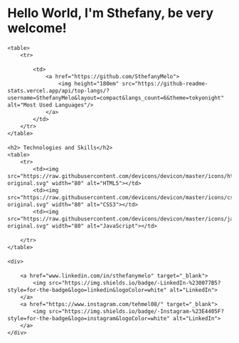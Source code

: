 <!DOCTYPE html>
<html lang="en">
<head>
    <meta charset="UTF-8">
    <meta name="viewport" content="width=device-width, initial-scale=1.0">
    <title>Portfolio Sthefany</title>
</head>
<body>
    <h1>Hello World, I'm Sthefany, be very welcome! </h1>

    <table>
        <tr>

            <td>
                <a href="https://github.com/SthefanyMelo">
                    <img height="180em" src="https://github-readme-stats.vercel.app/api/top-langs/?username=SthefanyMelo&layout=compact&langs_count=6&theme=tokyonight" alt="Most Used Languages"/>
                </a>
            </td>
        </tr>
    </table>

    <h2> Technologies and Skills</h2>
    <table>
        <tr>
            <td><img src="https://raw.githubusercontent.com/devicons/devicon/master/icons/html5/html5-original.svg" width="80" alt="HTML5"></td>
            <td><img src="https://raw.githubusercontent.com/devicons/devicon/master/icons/css3/css3-original.svg" width="80" alt="CSS3"></td>
            <td><img src="https://raw.githubusercontent.com/devicons/devicon/master/icons/javascript/javascript-original.svg" width="80" alt="JavaScript"></td>
            
        </tr>
    </table>

    <div>
       
        <a href="www.linkedin.com/in/sthefanymelo" target="_blank">
            <img src="https://img.shields.io/badge/-LinkedIn-%230077B5?style=for-the-badge&logo=linkedin&logoColor=white" alt="LinkedIn">
        </a>
        <a href="https://www.instagram.com/tehmel08/" target="_blank">
            <img src="https://img.shields.io/badge/-Instagram-%23E4405F?style=for-the-badge&logo=instagram&logoColor=white" alt="LinkedIn">
        </a>
    </div>
</body>
</html>
